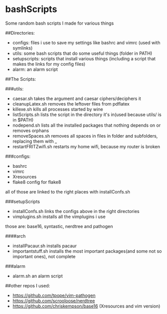 # bashScripts

Some random bash scripts I made for various things

##Directories:

* configs: files i use to save my settings like bashrc and vimrc
	(used with symlinks)
* utils: some bash scripts that do some useful things
	(folder in PATH)
* setupscripts: scripts that install various things
	(including a script that makes the links for my config files)
* alarm: an alarm script

##The Scripts:

###utils:

* caesar.sh takes the argument and caesar ciphers/deciphers it
* cleanupLatex.sh removes the leftover files from pdflatex
* killexe.sh kills all processes started by wine
* listScripts.sh lists the script in the directory it's in(used because utils/ is in $PATH)
* nodepend.sh lists all the installed packages that nothing depends on or removes orphans
* removeSpaces.sh removes all spaces in files in folder and subfolders, replacing them with _
* restartFRITZwifi.sh restarts my home wifi, because my router is broken

###configs:

* bashrc
* vimrc
* Xresources
* flake8 config for flake8

all of those are linked to the right places with installConfs.sh

###setupScripts

* installConfs.sh links the configs above in the right directories
* vimplugins.sh installs all the vimplugins i use

those are: base16, syntastic, nerdtree and pathogen

####arch

* installPacaur.sh installs pacaur
* importantstuff.sh installs the most important packages(and some not so important ones), not complete

###alarm
* alarm.sh an alarm script

##other repos I used:

* https://github.com/tpope/vim-pathogen
* https://github.com/scrooloose/nerdtree
* https://github.com/chriskempson/base16 (Xresources and vim version)
